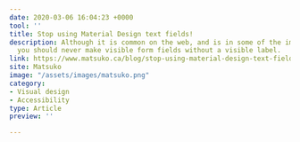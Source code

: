 ```yaml
---
date: 2020-03-06 16:04:23 +0000
tool: ''
title: Stop using Material Design text fields!
description: Although it is common on the web, and is in some of the images below,
  you should never make visible form fields without a visible label.
link: https://www.matsuko.ca/blog/stop-using-material-design-text-fields/
site: Matsuko
image: "/assets/images/matsuko.png"
category:
- Visual design
- Accessibility
type: Article
preview: ''

---
```

